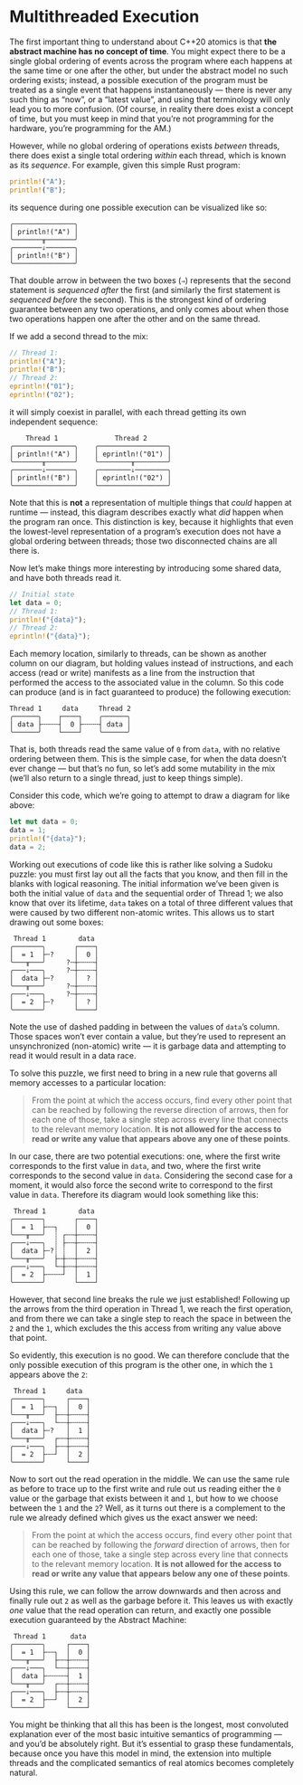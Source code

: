 # Multithreaded Execution

The first important thing to understand about C++20 atomics is that **the
abstract machine has no concept of time**. You might expect there to be a single
global ordering of events across the program where each happens at the same time
or one after the other, but under the abstract model no such ordering exists;
instead, a possible execution of the program must be treated as a single event
that happens instantaneously — there is never any such thing as “now”, or a
“latest value”, and using that terminology will only lead you to more confusion.
(Of course, in reality there does exist a concept of time, but you must keep in
mind that you’re not programming for the hardware, you’re programming for the
AM.)

However, while no global ordering of operations exists _between_ threads, there
does exist a single total ordering _within_ each thread, which is known as its
_sequence_. For example, given this simple Rust program:

```rust
println!("A");
println!("B");
```

its sequence during one possible execution can be visualized like so:

```text
╭───────────────╮
│ println!("A") │
╰───────╥───────╯
╭───────⇓───────╮
│ println!("B") │
╰───────────────╯
```

That double arrow in between the two boxes (`⇒`) represents that the second
statement is _sequenced after_ the first (and similarly the first statement is
_sequenced before_ the second). This is the strongest kind of ordering guarantee
between any two operations, and only comes about when those two operations
happen one after the other and on the same thread.

If we add a second thread to the mix:

```rust
// Thread 1:
println!("A");
println!("B");
// Thread 2:
eprintln!("01");
eprintln!("02");
```

it will simply coexist in parallel, with each thread getting its own independent
sequence:

```text
    Thread 1              Thread 2
╭───────────────╮    ╭─────────────────╮
│ println!("A") │    │ eprintln!("01") │
╰───────╥───────╯    ╰────────╥────────╯
╭───────⇓───────╮    ╭────────⇓────────╮
│ println!("B") │    │ eprintln!("02") │
╰───────────────╯    ╰─────────────────╯
```

Note that this is **not** a representation of multiple things that _could_
happen at runtime — instead, this diagram describes exactly what _did_ happen
when the program ran once. This distinction is key, because it highlights that
even the lowest-level representation of a program’s execution does not have
a global ordering between threads; those two disconnected chains are all there
is.

Now let’s make things more interesting by introducing some shared data, and have
both threads read it.

```rust
// Initial state
let data = 0;
// Thread 1:
println!("{data}");
// Thread 2:
eprintln!("{data}");
```

Each memory location, similarly to threads, can be shown as another column on
our diagram, but holding values instead of instructions, and each access (read
or write) manifests as a line from the instruction that performed the access to
the associated value in the column. So this code can produce (and is in fact
guaranteed to produce) the following execution:

```text
Thread 1     data     Thread 2
╭──────╮    ┌────┐    ╭──────╮
│ data ├╌╌╌╌┤  0 ├╌╌╌╌┤ data │
╰──────╯    └────┘    ╰──────╯
```

That is, both threads read the same value of `0` from `data`, with no relative
ordering between them. This is the simple case, for when the data doesn’t ever
change — but that’s no fun, so let’s add some mutability in the mix (we’ll also
return to a single thread, just to keep things simple).

Consider this code, which we’re going to attempt to draw a diagram for like
above:

```rust
let mut data = 0;
data = 1;
println!("{data}");
data = 2;
```

Working out executions of code like this is rather like solving a Sudoku puzzle:
you must first lay out all the facts that you know, and then fill in the blanks
with logical reasoning. The initial information we’ve been given is both the
initial value of `data` and the sequential order of Thread 1; we also know that
over its lifetime, `data` takes on a total of three different values that were
caused by two different non-atomic writes. This allows us to start drawing out
some boxes:

```text
 Thread 1        data
╭───────╮       ┌────┐
│  = 1  ├╌?     │  0 │
╰───╥───╯     ?╌┼╌╌╌╌┤
╭───⇓───╮     ?╌┼╌╌╌╌┤
│  data ├╌?     │  ? │
╰───╥───╯     ?╌┼╌╌╌╌┤
╭───⇓───╮     ?╌┼╌╌╌╌┤
│  = 2  ├╌?     │  ? │
╰───────╯       └────┘
```

Note the use of dashed padding in between the values of `data`’s column. Those
spaces won’t ever contain a value, but they’re used to represent an
unsynchronized (non-atomic) write — it is garbage data and attempting to read it
would result in a data race.

To solve this puzzle, we first need to bring in a new rule that governs all
memory accesses to a particular location:
> From the point at which the access occurs, find every other point that can be
> reached by following the reverse direction of arrows, then for each one of
> those, take a single step across every line that connects to the relevant
> memory location. **It is not allowed for the access to read or write any value
> that appears above any one of these points**.

In our case, there are two potential executions: one, where the first write
corresponds to the first value in `data`, and two, where the first write
corresponds to the second value in `data`. Considering the second case for a
moment, it would also force the second write to correspond to the first
value in `data`. Therefore its diagram would look something like this:

```text
 Thread 1        data
╭───────╮       ┌────┐
│  = 1  ├╌╌┐    │  0 │
╰───╥───╯  ┊ ┌╌╌┼╌╌╌╌┤
╭───⇓───╮  ┊ ├╌╌┼╌╌╌╌┤
│  data ├╌?┊ ┊  │  2 │
╰───╥───╯  ├╌┼╌╌┼╌╌╌╌┤
╭───⇓───╮  └╌┼╌╌┼╌╌╌╌┤
│  = 2  ├╌╌╌╌┘  │  1 │
╰───────╯       └────┘
```

However, that second line breaks the rule we just established! Following up the
arrows from the third operation in Thread 1, we reach the first operation, and
from there we can take a single step to reach the space in between the `2` and
the `1`, which excludes the this access from writing any value above that point.

So evidently, this execution is no good. We can therefore conclude that the only
possible execution of this program is the other one, in which the `1` appears
above the `2`:

```text
 Thread 1     data
╭───────╮     ┌────┐
│  = 1  ├╌╌┐  │  0 │
╰───╥───╯  ├╌╌┼╌╌╌╌┤
╭───⇓───╮  └╌╌┼╌╌╌╌┤
│  data ├╌?   │  1 │
╰───╥───╯  ┌╌╌┼╌╌╌╌┤
╭───⇓───╮  ├╌╌┼╌╌╌╌┤
│  = 2  ├╌╌┘  │  2 │
╰───────╯     └────┘
```

Now to sort out the read operation in the middle. We can use the same rule as
before to trace up to the first write and rule out us reading either the `0`
value or the garbage that exists between it and `1`, but how to we choose
between the `1` and the `2`? Well, as it turns out there is a complement to the
rule we already defined which gives us the exact answer we need:

> From the point at which the access occurs, find every other point that can be
> reached by following the _forward_ direction of arrows, then for each one of
> those, take a single step across every line that connects to the relevant
> memory location. **It is not allowed for the access to read or write any value
> that appears below any one of these points**.

Using this rule, we can follow the arrow downwards and then across and finally
rule out `2` as well as the garbage before it. This leaves us with exactly _one_
value that the read operation can return, and exactly one possible execution
guaranteed by the Abstract Machine:

```text
 Thread 1      data
╭───────╮     ┌────┐
│  = 1  ├╌╌┐  │  0 │
╰───╥───╯  ├╌╌┼╌╌╌╌┤
╭───⇓───╮  └╌╌┼╌╌╌╌┤
│  data ├╌╌╌╌╌┤  1 │
╰───╥───╯  ┌╌╌┼╌╌╌╌┤
╭───⇓───╮  ├╌╌┼╌╌╌╌┤
│  = 2  ├╌╌┘  │  2 │
╰───────╯     └────┘
```

You might be thinking that all this has been is the longest, most convoluted
explanation ever of the most basic intuitive semantics of programming — and
you’d be absolutely right. But it’s essential to grasp these fundamentals,
because once you have this model in mind, the extension into multiple threads
and the complicated semantics of real atomics becomes completely natural.
